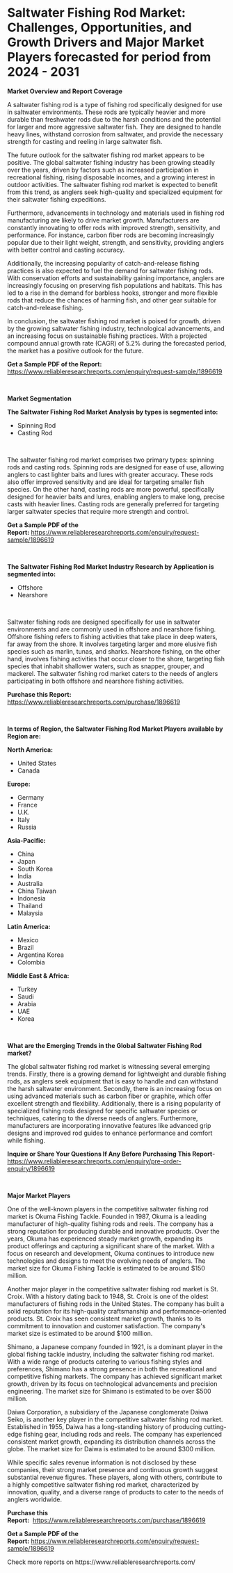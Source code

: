 <p><h1>Saltwater Fishing Rod Market: Challenges, Opportunities, and Growth Drivers and Major Market Players forecasted for period from 2024 - 2031</h1></p><p><strong>Market Overview and Report Coverage</strong></p>
<p><p>A saltwater fishing rod is a type of fishing rod specifically designed for use in saltwater environments. These rods are typically heavier and more durable than freshwater rods due to the harsh conditions and the potential for larger and more aggressive saltwater fish. They are designed to handle heavy lines, withstand corrosion from saltwater, and provide the necessary strength for casting and reeling in large saltwater fish.</p><p>The future outlook for the saltwater fishing rod market appears to be positive. The global saltwater fishing industry has been growing steadily over the years, driven by factors such as increased participation in recreational fishing, rising disposable incomes, and a growing interest in outdoor activities. The saltwater fishing rod market is expected to benefit from this trend, as anglers seek high-quality and specialized equipment for their saltwater fishing expeditions.</p><p>Furthermore, advancements in technology and materials used in fishing rod manufacturing are likely to drive market growth. Manufacturers are constantly innovating to offer rods with improved strength, sensitivity, and performance. For instance, carbon fiber rods are becoming increasingly popular due to their light weight, strength, and sensitivity, providing anglers with better control and casting accuracy.</p><p>Additionally, the increasing popularity of catch-and-release fishing practices is also expected to fuel the demand for saltwater fishing rods. With conservation efforts and sustainability gaining importance, anglers are increasingly focusing on preserving fish populations and habitats. This has led to a rise in the demand for barbless hooks, stronger and more flexible rods that reduce the chances of harming fish, and other gear suitable for catch-and-release fishing.</p><p>In conclusion, the saltwater fishing rod market is poised for growth, driven by the growing saltwater fishing industry, technological advancements, and an increasing focus on sustainable fishing practices. With a projected compound annual growth rate (CAGR) of 5.2% during the forecasted period, the market has a positive outlook for the future.</p></p>
<p><strong>Get a Sample PDF of the Report:</strong> <a href="https://www.reliableresearchreports.com/enquiry/request-sample/1896619">https://www.reliableresearchreports.com/enquiry/request-sample/1896619</a></p>
<p>&nbsp;</p>
<p><strong>Market Segmentation</strong></p>
<p><strong>The Saltwater Fishing Rod Market Analysis by types is segmented into:</strong></p>
<p><ul><li>Spinning Rod</li><li>Casting Rod</li></ul></p>
<p>&nbsp;</p>
<p><p>The saltwater fishing rod market comprises two primary types: spinning rods and casting rods. Spinning rods are designed for ease of use, allowing anglers to cast lighter baits and lures with greater accuracy. These rods also offer improved sensitivity and are ideal for targeting smaller fish species. On the other hand, casting rods are more powerful, specifically designed for heavier baits and lures, enabling anglers to make long, precise casts with heavier lines. Casting rods are generally preferred for targeting larger saltwater species that require more strength and control.</p></p>
<p><strong>Get a Sample PDF of the Report:</strong>&nbsp;<a href="https://www.reliableresearchreports.com/enquiry/request-sample/1896619">https://www.reliableresearchreports.com/enquiry/request-sample/1896619</a></p>
<p>&nbsp;</p>
<p><strong>The Saltwater Fishing Rod Market Industry Research by Application is segmented into:</strong></p>
<p><ul><li>Offshore</li><li>Nearshore</li></ul></p>
<p>&nbsp;</p>
<p><p>Saltwater fishing rods are designed specifically for use in saltwater environments and are commonly used in offshore and nearshore fishing. Offshore fishing refers to fishing activities that take place in deep waters, far away from the shore. It involves targeting larger and more elusive fish species such as marlin, tunas, and sharks. Nearshore fishing, on the other hand, involves fishing activities that occur closer to the shore, targeting fish species that inhabit shallower waters, such as snapper, grouper, and mackerel. The saltwater fishing rod market caters to the needs of anglers participating in both offshore and nearshore fishing activities.</p></p>
<p><strong>Purchase this Report:</strong>&nbsp; <a href="https://www.reliableresearchreports.com/purchase/1896619">https://www.reliableresearchreports.com/purchase/1896619</a></p>
<p>&nbsp;</p>
<p><strong>In terms of Region, the Saltwater Fishing Rod Market Players available by Region are:</strong></p>
<p>
    <p> <strong> North America: </strong>
        <ul>
            <li>United States</li>
            <li>Canada</li>
        </ul>
        </p> 
    <p> <strong> Europe: </strong>
        <ul>
            <li>Germany</li>
            <li>France</li>
            <li>U.K.</li>
            <li>Italy</li>
            <li>Russia</li>
        </ul>
        </p> 
    <p> <strong> Asia-Pacific: </strong>
        <ul>
            <li>China</li>
            <li>Japan</li>
            <li>South Korea</li>
            <li>India</li>
            <li>Australia</li>
            <li>China Taiwan</li>
            <li>Indonesia</li>
            <li>Thailand</li>
            <li>Malaysia</li>
        </ul>
        </p> 
    <p> <strong> Latin America: </strong>
        <ul>
            <li>Mexico</li>
            <li>Brazil</li>
            <li>Argentina Korea</li>
            <li>Colombia</li>
        </ul>
        </p> 
    <p> <strong> Middle East & Africa: </strong>
        <ul>
            <li>Turkey</li>
            <li>Saudi</li>
            <li>Arabia</li>
            <li>UAE</li>
            <li>Korea</li>
        </ul>
    </p>
    </p>
<p>&nbsp;</p>
<p><strong>What are the Emerging Trends in the Global Saltwater Fishing Rod market?</strong></p>
<p><p>The global saltwater fishing rod market is witnessing several emerging trends. Firstly, there is a growing demand for lightweight and durable fishing rods, as anglers seek equipment that is easy to handle and can withstand the harsh saltwater environment. Secondly, there is an increasing focus on using advanced materials such as carbon fiber or graphite, which offer excellent strength and flexibility. Additionally, there is a rising popularity of specialized fishing rods designed for specific saltwater species or techniques, catering to the diverse needs of anglers. Furthermore, manufacturers are incorporating innovative features like advanced grip designs and improved rod guides to enhance performance and comfort while fishing.</p></p>
<p><strong>Inquire or Share Your Questions If Any Before Purchasing This Report</strong>- <a href="https://www.reliableresearchreports.com/enquiry/pre-order-enquiry/1896619">https://www.reliableresearchreports.com/enquiry/pre-order-enquiry/1896619</a></p>
<p>&nbsp;</p>
<p><strong>Major Market Players</strong></p>
<p><p>One of the well-known players in the competitive saltwater fishing rod market is Okuma Fishing Tackle. Founded in 1987, Okuma is a leading manufacturer of high-quality fishing rods and reels. The company has a strong reputation for producing durable and innovative products. Over the years, Okuma has experienced steady market growth, expanding its product offerings and capturing a significant share of the market. With a focus on research and development, Okuma continues to introduce new technologies and designs to meet the evolving needs of anglers. The market size for Okuma Fishing Tackle is estimated to be around $150 million.</p><p>Another major player in the competitive saltwater fishing rod market is St. Croix. With a history dating back to 1948, St. Croix is one of the oldest manufacturers of fishing rods in the United States. The company has built a solid reputation for its high-quality craftsmanship and performance-oriented products. St. Croix has seen consistent market growth, thanks to its commitment to innovation and customer satisfaction. The company's market size is estimated to be around $100 million.</p><p>Shimano, a Japanese company founded in 1921, is a dominant player in the global fishing tackle industry, including the saltwater fishing rod market. With a wide range of products catering to various fishing styles and preferences, Shimano has a strong presence in both the recreational and competitive fishing markets. The company has achieved significant market growth, driven by its focus on technological advancements and precision engineering. The market size for Shimano is estimated to be over $500 million.</p><p>Daiwa Corporation, a subsidiary of the Japanese conglomerate Daiwa Seiko, is another key player in the competitive saltwater fishing rod market. Established in 1955, Daiwa has a long-standing history of producing cutting-edge fishing gear, including rods and reels. The company has experienced consistent market growth, expanding its distribution channels across the globe. The market size for Daiwa is estimated to be around $300 million.</p><p>While specific sales revenue information is not disclosed by these companies, their strong market presence and continuous growth suggest substantial revenue figures. These players, along with others, contribute to a highly competitive saltwater fishing rod market, characterized by innovation, quality, and a diverse range of products to cater to the needs of anglers worldwide.</p></p>
<p><strong>Purchase this Report:</strong>&nbsp;&nbsp;<a href="https://www.reliableresearchreports.com/purchase/1896619">https://www.reliableresearchreports.com/purchase/1896619</a></p>
<p></p>
<p><strong>Get a Sample PDF of the Report:</strong>&nbsp;<a href="https://www.reliableresearchreports.com/enquiry/request-sample/1896619">https://www.reliableresearchreports.com/enquiry/request-sample/1896619</a></p>
<p>Check more reports on https://www.reliableresearchreports.com/</p>